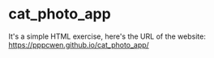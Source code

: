 # cat_photo_app
It's a simple HTML exercise, here's the URL of the website: https://pppcwen.github.io/cat_photo_app/
